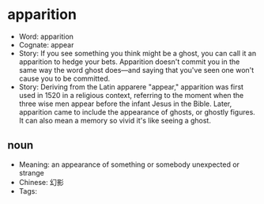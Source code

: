 # apparition

- Word: apparition
- Cognate: appear
- Story: If you see something you think might be a ghost, you can call it an apparition to hedge your bets. Apparition doesn't commit you in the same way the word ghost does—and saying that you've seen one won't cause you to be committed.
- Story: Deriving from the Latin apparere "appear," apparition was first used in 1520 in a religious context, referring to the moment when the three wise men appear before the infant Jesus in the Bible. Later, apparition came to include the appearance of ghosts, or ghostly figures. It can also mean a memory so vivid it's like seeing a ghost.

## noun

- Meaning: an appearance of something or somebody unexpected or strange
- Chinese: 幻影
- Tags: 

